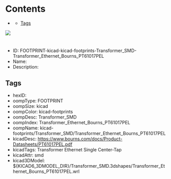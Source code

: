 



Contents
========

* [](#)
	* [Tags](#tags)
  
![][im]
# 

- ID: FOOTPRINT-kicad-kicad-footprints-Transformer_SMD-Transformer_Ethernet_Bourns_PT61017PEL
- Name: 
- Description: 

## Tags

- hexID: 
- oompType: FOOTPRINT
- oompSize: kicad
- oompColor: kicad-footprints
- oompDesc: Transformer_SMD
- oompIndex: Transformer_Ethernet_Bourns_PT61017PEL
- oompName: kicad-footprints/Transformer_SMD/Transformer_Ethernet_Bourns_PT61017PEL
- kicadDesc: https://www.bourns.com/docs/Product-Datasheets/PT61017PEL.pdf
- kicadTags: Transformer Ethernet Single Center-Tap
- kicadAttr: smd
- kicad3DModel: ${KICAD6_3DMODEL_DIR}/Transformer_SMD.3dshapes/Transformer_Ethernet_Bourns_PT61017PEL.wrl



[im]: image.png
